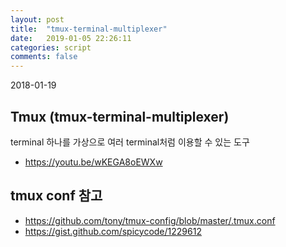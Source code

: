 ```yaml
---
layout: post
title:  "tmux-terminal-multiplexer"
date:   2019-01-05 22:26:11
categories: script
comments: false
---
```


2018-01-19

## Tmux (tmux-terminal-multiplexer)

terminal 하나를 가상으로 여러 terminal처럼 이용할 수 있는 도구

* https://youtu.be/wKEGA8oEWXw


## tmux conf 참고

* https://github.com/tony/tmux-config/blob/master/.tmux.conf
* https://gist.github.com/spicycode/1229612


